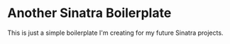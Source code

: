 # Another Sinatra Boilerplate
This is just a simple boilerplate I'm creating for my future Sinatra projects.

